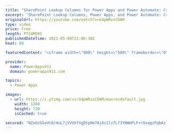 ```yaml
---
title: "SharePoint Lookup Columns for Power Apps and Power Automate: Create, Filter, Patch, and more"
excerpt: "SharePoint Lookup Columns, Power Apps, and Power Automate: Create, Filter, Patch, Odata, and more  You cannot sort or sortbycolumns on a Lookup column Additional columns don't work the same   Create lookup column in SharePoint Create blank app Add data source Show it a gallery Filter gallery  Saving"
originalUrl: https://youtube.com/watch?v=G4pWRzzCDAM
type: video
price: Free
length: PT24M50S
publishedDateTime: 2021-05-09T21:06:38Z
heat: 66

featuredContent: "<iframe width=\"800\" height=\"500\" frameborder=\"0\" src=\"https://www.youtube.com/embed/G4pWRzzCDAM\" allow=\"accelerometer; autoplay; encrypted-media; gyroscope; picture-in-picture\" allowfullscreen></iframe>"

provider:
  name: PowerApps911
  domain: powerapps911.com

topics:
  - Power Apps

images:
  - url: https://i.ytimg.com/vi/G4pWRzzCDAM/maxresdefault.jpg
    width: 1280
    height: 720
    isCached: true

secured: "NZnOzGSeUt8/HuL7jVVUXfXgDtpHm7Aj6s1lzfLf3YNWmPLF+rOxqgzPqbAzfC3LRn3dDvZu6LDi6i0wRpAf0GrS/rd/9FaEnPYvp8kIGnR/7DeU0bsNs9dcV3V2OIWTeO81RiKgMimIW4GM6QnJPra29TD24Q4ZLWqMOxuIGM05Cjmu4R3GgugmgQNf8jfyTGK7qv9PjxawqMwjoavUVuHdRXgajH3gd7Hcm+p/iJXT0CNH8pJEGHSW0e/O9bQSqErHsE/Cg6hY4wJPlff7F+RV1gMSsYIRWihwsQCmAdLYXT2+/nL71WYVhQS8ba9X0SgqChnfp7rtlYQD6QeN9yGBnJYzLy4qYZLmJVAglAScaAShS/ZdGPcGQI4KhcChtMmISZLyip7GbJ1zcq7KEQ==;7KBGgvZMwQx5Rsmb5m/jiw=="
---
```


